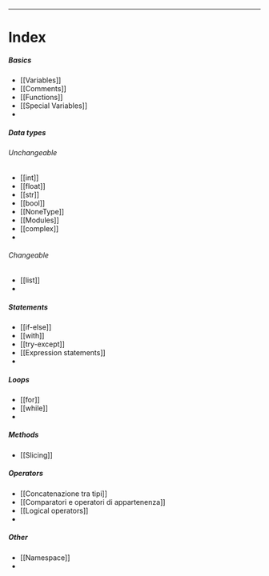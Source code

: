 ***
# Index
##### Basics
- [[Variables]]
- [[Comments]]
- [[Functions]]
- [[Special Variables]]
- 

##### Data types
###### Unchangeable
- [[int]]
- [[float]]
- [[str]]
- [[bool]]
- [[NoneType]]
- [[Modules]]
- [[complex]]
- 
###### Changeable
- [[list]]
- 

##### Statements
- [[if-else]]
- [[with]]
- [[try-except]]
- [[Expression statements]]
- 

##### Loops
- [[for]]
- [[while]]
- 

##### Methods
- [[Slicing]]

##### Operators
- [[Concatenazione tra tipi]]
- [[Comparatori e operatori di appartenenza]]
- [[Logical operators]]
- 

##### Other
- [[Namespace]]
- 